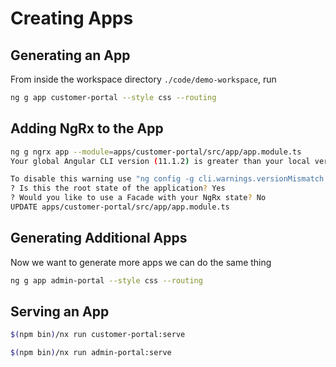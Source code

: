 # Creating Apps

## Generating an App

From inside the workspace directory `./code/demo-workspace`, run

```bash
ng g app customer-portal --style css --routing
```

## Adding NgRx to the App

```bash
ng g ngrx app --module=apps/customer-portal/src/app/app.module.ts
Your global Angular CLI version (11.1.2) is greater than your local version (11.0.7). The local Angular CLI version is used.

To disable this warning use "ng config -g cli.warnings.versionMismatch false".
? Is this the root state of the application? Yes
? Would you like to use a Facade with your NgRx state? No
UPDATE apps/customer-portal/src/app/app.module.ts
```

## Generating Additional Apps

Now we want to generate more apps we can do the same thing

```bash
ng g app admin-portal --style css --routing
```

## Serving an App

```bash
$(npm bin)/nx run customer-portal:serve
```

```bash
$(npm bin)/nx run admin-portal:serve
```

